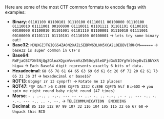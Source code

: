 Here are some of the most CTF common formats to encode flags with examples:
- **Binary**: `01101100 01100101 01110100 01110011 00100000 01110100 01110010 01111001 00100000 01110011 01101111 01101101 01100101 00100000 01100010 01101001 01101110 01100001 01110010 01111001 00100000 01101111 01110101 01110100 00100001` -> `lets try some binary out!`
- **Base32**: `MJQXGZJTGIQGS4ZAON2XAZLSEBRW63LNN5XCA2LOEBBVIRRHOM======` -> `base32 is super common in CTF's`
- **Base64**: `RWFjaCBCYXNlNjQgZGlnaXQgcmVwcmVzZW50cyBleGFjdGx5IDYgYml0cyBvZiBkYXRhLg==` -> `Each Base64 digit represents exactly 6 bits of data.`
- **Hexadecimal**: `68 65 78 61 64 65 63 69 6d 61 6c 20 6f 72 20 62 61 73 65 31 36 3f`  -> `hexadecimal or base16?`
- **ROT13**: `Ebgngr zr 13 cynprf!` -> `Rotate me 13 places!`
- **ROT47**: `*@F DA:? >6 C:89E C@F?5 323J C:89E C@F?5 Wcf E:>6DX` -> `you spin me right round baby right round (47 times)`
- **Morse**: `- . .-.. . -.-. --- -- -- ..- -. .. -.-. .- - .. --- -.. -. -.-. --- -.. .. -. --.` -> `TELECOMMUNICATION  ENCODING `
- **Decimal**: `85 110 112 97 99 107 32 116 104 105 115 32 66 67 68` -> `Unpack this BCD`

